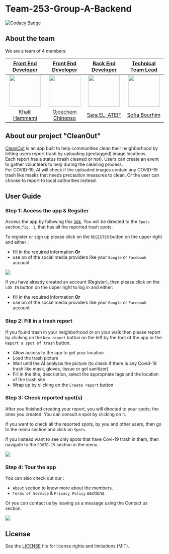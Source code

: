 # Team-253-Group-A-Backend

[![Codacy Badge](https://api.codacy.com/project/badge/Grade/8ba8b336227345f490088789142864bd)](https://app.codacy.com/gh/BuildForSDGCohort2/Team-253-Group-A-Backend?utm_source=github.com&utm_medium=referral&utm_content=BuildForSDGCohort2/Team-253-Group-A-Backend&utm_campaign=Badge_Grade_Dashboard)

## About the team

We are a team of 4 members: 

| [Front End Developer](https://github.com/BuildForSDGCohort2/Team-253-Group-A-Frontend) | [Front End Developer](https://github.com/BuildForSDGCohort2/Team-253-Group-A-Frontend)| [Back End Developer](https://github.com/BuildForSDGCohort2/Team-253-Group-A-Backend) | [Technical Team Lead](https://github.com/BuildForSDGCohort2/Team-253-Group-A-Backend) |
|:-------------------------:|:-------------------------:|:-------------------------:|:-------------------------:|
|<img src="https://avatars1.githubusercontent.com/u/297917?s=460&v=4" width="100px" height="100px"> |  <img src="https://avatars2.githubusercontent.com/u/46009285?s=460&v=4" width="100px" height="100px"> | <img src="https://avatars2.githubusercontent.com/u/27445092?s=460&u=349cffccfccda38293e4aab20868a77b60079274&v=4" width="100px" height="100px"> | <img src="https://avatars1.githubusercontent.com/u/45902355?s=460&u=ffbc0cc593f575d67140e4197eec449a412a08c9v=4" width="100px" height="100px">|
|[Khalil Hammami](https://github.com/khammami)| [Ojoechem Chinonso](https://github.com/ChinonsoIg) | [Sara EL-ATEIF](https://github.com/elateifsara)| [Sofia Bourhim](https://github.com/SofiaBee-W) |

## About our project "CleanOut"

[CleanOut](https://awesome-jang-7f1fc2.netlify.app/) is an app built to help communities clean their neighborhood by letting users report trash by uploading (geotagged) image locations.  
Each report has a status (trash cleaned or not). Users can create an event to gather volunteers to help during the cleaning process.  
For COVID-19, AI will check if the uploaded images contain any COVID-19 trash like masks that needs precaution measures to clean. Or the user can choose to report to local authorities instead.

## User Guide

### Step 1: Access the app & Regsiter

Access the app by following this [link](https://awesome-jang-7f1fc2.netlify.app/).
You will be directed to the `Spots` section,`fig. 1`, that has all the reported trash spots.

To register or sign up please click on the `REGISTER` button on the upper right and either :

- fill in the required information
  **Or**
- use on of the social media providers like your `Google` or `Facebook` account

<img src="assets/1.gif">

If you have already created an account (Register), then please click on the `LOG IN` button on the upper right to log in and either:

- fill in the required information
  **Or**
- use on of the social media providers like your `Google` or `Facebook` account

### Step 2: Fill in a trash report

If you found trash in your neighborhood or on your walk then please report by clicking on the `New report` button on the left by the foot of the app or the `Report a spot of trash` button.

- Allow access to the app to get your location
- Load the trash picture
- Wait until the AI analysis the picture (to check if there is any Covid-19 trash like mask, gloves, tissue or gel sanitizer)
- Fill in the title, description, select the appropriate tags and the location of the trash site
- Wrap up by clicking on the `Create report` button

### Step 3: Check reported spot(s)

After you finished creating your report, you will directed to your spots; the ones you created. You can consult a spot by clicking on it.

If you want to check all the reported spots, by you and other users, then go to the menu section and click on `Spots`.

If you instead want to see only spots that have Covi-19 trash in them, then navigate to the `COVID-19` section in the menu.

<img src="assets/2.gif">

### Step 4: Tour the app

You can also check out our :

- `About` section to know more about the members.
- `Terms of Service` & `Privacy Policy` sections.

Or you can contact us by leaving us a message using the Contact us section.

<img src="assets/3.gif">

## License

See the [LICENSE](https://github.com/BuildForSDGCohort2/Team-253-Group-A-Frontend/blob/develop/LICENSE) file for license rights and limitations (MIT).
